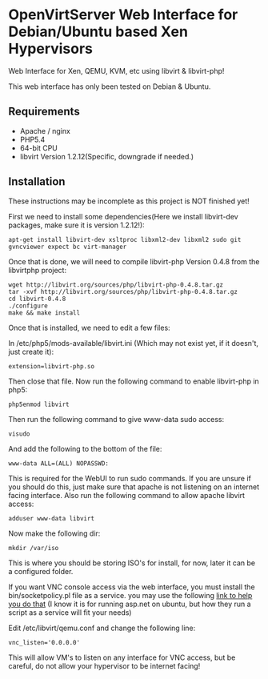 # OpenVirtServer Web Interface for Debian/Ubuntu based Xen Hypervisors
Web Interface for Xen, QEMU, KVM, etc using libvirt & libvirt-php!

This web interface has only been tested on Debian & Ubuntu.

## Requirements
- Apache / nginx
- PHP5.4
- 64-bit CPU
- libvirt Version 1.2.12(Specific, downgrade if needed.)

## Installation
These instructions may be incomplete as this project is NOT finished yet!

First we need to install some dependencies(Here we install libvirt-dev packages, make sure it is version 1.2.12!):


    apt-get install libvirt-dev xsltproc libxml2-dev libxml2 sudo git gvncviewer expect bc virt-manager


Once that is done, we will need to compile libvirt-php Version 0.4.8 from the libvirtphp project:


    wget http://libvirt.org/sources/php/libvirt-php-0.4.8.tar.gz
    tar -xvf http://libvirt.org/sources/php/libvirt-php-0.4.8.tar.gz
    cd libvirt-0.4.8
    ./configure
    make && make install
    

Once that is installed, we need to edit a few files:

In /etc/php5/mods-available/libvirt.ini (Which may not exist yet, if it doesn't, just create it):

    extension=libvirt-php.so

Then close that file. Now run the following command to enable libvirt-php in php5:

    php5enmod libvirt

Then run the following command to give www-data sudo access:

    visudo

And add the following to the bottom of the file:

    www-data ALL=(ALL) NOPASSWD:

This is required for the WebUI to run sudo commands. If you are unsure if you should do this, just make sure that apache is not listening on an internet facing interface. Also run the following command to allow apache libvirt access:

    adduser www-data libvirt


Now make the following dir:


    mkdir /var/iso


This is where you should be storing ISO's for install, for now, later it can be a configured folder.


If you want VNC console access via the web interface, you must install the bin/socketpolicy.pl file as a service. you may use the following [link to help you do that](http://druss.co/2015/06/run-kestrel-in-the-background/) (I know it is for running asp.net on ubuntu, but how they run a script as a service will fit your needs)

Edit /etc/libvirt/qemu.conf and change the following line:


    vnc_listen='0.0.0.0'


This will allow VM's to listen on any interface for VNC access, but be careful, do not allow your hypervisor to be internet facing!
